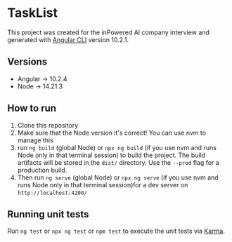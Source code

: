 # TaskList

This project was created for the inPowered AI company interview and generated with [Angular CLI](https://github.com/angular/angular-cli) version 10.2.1.

## Versions

- Angular -> 10.2.4
- Node -> 14.21.3

## How to run

1. Clone this repository
2. Make sure that the Node version it's correct! You can use nvm to manage this
3. run `ng build` (global Node) or `npx ng build` (if you use nvm and runs Node only in that terminal session) to build the project. The build artifacts will be stored in the `dist/` directory. Use the `--prod` flag for a production build.
4. Then run `ng serve` (global Node) or `npx ng serve` (if you use nvm and runs Node only in that terminal session)for a dev server on `http://localhost:4200/`

## Running unit tests

Run `ng test` or `npx ng test` or `npm test` to execute the unit tests via [Karma](https://karma-runner.github.io).
